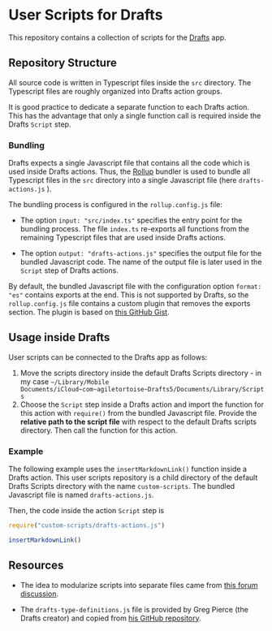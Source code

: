 # User Scripts for Drafts

This repository contains a collection of scripts for the [Drafts](https://getdrafts.com/) app.


## Repository Structure

All source code is written in Typescript files inside the `src` directory.
The Typescript files are roughly organized into Drafts action groups.

It is good practice to dedicate a separate function to each Drafts action.
This has the advantage that only a single function call is required inside the Drafts `Script` step.


### Bundling

Drafts expects a single Javascript file that contains all the code which is used inside Drafts actions.
Thus, the [Rollup](https://rollupjs.org) bundler is used to bundle all Typescript files in the `src` directory into a single Javascript file (here `drafts-actions.js` ).

The bundling process is configured in the `rollup.config.js` file:

- The option `input: "src/index.ts"` specifies the entry point for the bundling process. The file `index.ts` re-exports all functions from the remaining Typescript files that are used inside Drafts actions.

- The option `output: "drafts-actions.js"` specifies the output file for the bundled Javascript code. The name of the output file is later used in the `Script` step of Drafts actions.


By default, the bundled Javascript file with the configuration option `format: "es"` contains exports at the end.
This is not supported by Drafts, so the `rollup.config.js` file contains a custom plugin that removes the exports section. The plugin is based on [this GitHub Gist](https://gist.github.com/mtone/c7cb55aaaa2c2702d7b1861d7e2fdbd8).


## Usage inside Drafts

User scripts can be connected to the Drafts app as follows:

1. Move the scripts directory inside the default Drafts Scripts directory - in my case `~/Library/Mobile Documents/iCloud~com~agiletortoise~Drafts5/Documents/Library/Scripts`
1. Choose the `Script` step inside a Drafts action and import the function for this action with `require()` from the bundled Javascript file. Provide the **relative path to the script file** with respect to the default Drafts scripts directory. Then call the function for this action.

### Example

The following example uses the `insertMarkdownLink()` function inside a Drafts action.
This user scripts repository is a child directory of the default Drafts Scripts directory with the name `custom-scripts`.
The bundled Javascript file is named `drafts-actions.js`.

Then, the code inside the action `Script` step is

```javascript
require("custom-scripts/drafts-actions.js")

insertMarkdownLink()
```




## Resources

- The idea to modularize scripts into separate files came from [this forum discussion](https://forums.getdrafts.com/t/developing-outside-of-drafts).

- The `drafts-type-definitions.js` file is provided by Greg Pierce (the Drafts creator) and copied from [his GitHub repository](https://github.com/agiletortoise/drafts-script-reference/blob/main/docs/drafts-definitions.js).